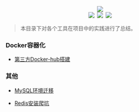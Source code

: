<div align="center"><img src="https://ossweb-img.qq.com/images/lol/web201310/skin/big92001.jpg"/></div>

<div align="center"><img src="https://img.shields.io/badge/WeChat-yamolv-green.svg?logo=Wechat"/>&ensp;<img src="https://img.shields.io/badge/%E7%BD%97%E6%B4%8B%E6%BC%BE-yamolv%40qq.com-red.svg?logo=Tencent%20QQ"/>&ensp;<img src="https://img.shields.io/badge/book-review-blue.svg"/></div>

> 本目录下对各个工具在项目中的实践进行了总结。

### Docker容器化

- [第三方Docker-hub搭建](https://github.com/2yLoo/broken-sowrd/blob/master/project-practice/docker/Harbor.md)

### 其他

- [MySQL环境迁移](https://github.com/2yLoo/broken-sowrd/blob/master/project-practice/MySQLMigration.md)

- [Redis安装爬坑](https://github.com/2yLoo/broken-sowrd/blob/master/project-practice/RedisInstall.md)
